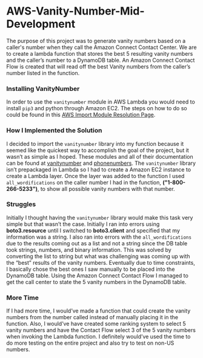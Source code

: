 # AWS-Vanity-Number-Mid-Development
The purpose of this project was to generate vanity numbers based on a caller's number when they call the Amazon Connect Contact Center. We are to create a lambda function that stores the best 5 resulting vanity numbers and the caller’s number to a DynamoDB table. An Amazon Connect Contact Flow is created that will read off the best Vanity numbers from the caller’s number listed in the function.
### Installing VanityNumber

In order to use the `vanitynumber` module in AWS Lambda you would need to install `pip3` and python through Amazon EC2. The steps on how to do so could be found in this [AWS Import Module Resolution Page](https://aws.amazon.com/premiumsupport/knowledge-center/lambda-import-module-error-python/).
 ### How I Implemented the Solution

I decided to import the `vanitynumber` library into my function because it seemed like the quickest way to accomplish the goal of the project, but it wasn’t as simple as I hoped. These modules and all of their documentation can be found at [vanitynumber](https://pypi.org/project/vanitynumber/) and [phonenumbers](https://pypi.org/project/phonenumbers/).  The `vanitynumber` library isn’t prepackaged in Lambda so I had to create a Amazon EC2 instance to create a Lambda layer. Once the layer was added to the function I used `all_wordifications` on the caller number I had in the function, **("1-800-266-5233")**, to show all possible vanity numbers with that number.   
### Struggles

Initially I thought having the `vanitynumber` library would make this task very simple but that wasn’t the case. Initially I ran into errors using **boto3.resource** until I switched to **boto3.client** and specified that my information was a string. I also ran into errors with the `all_wordifications` due to the results coming out as a list and not a string since the DB table took strings, numbers, and binary information. This was solved by converting the list to string but what was challenging was coming up with the “best” results of the vanity numbers. Eventually due to time constraints, I basically chose the best ones I saw manually to be placed into the DynamoDB table. Using the Amazon Connect Contact Flow I managed to get the call center to state the 5 vanity numbers in the DynamoDB table. 
### More Time 

If I had more time, I would’ve made a function that could create the vanity numbers from the number called instead of manually placing it in the function. Also, I would’ve have created some ranking system to select 5 vanity numbers and have the Contact Flow select 3 of the 5 vanity numbers when invoking the Lambda function. I definitely would’ve used the time to do more testing on the entire project and also try to test on non-US numbers.
